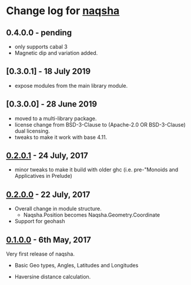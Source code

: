 # Change log for [naqsha]

## 0.4.0.0 - pending

- only supports cabal 3
- Magnetic dip and variation added.

## [0.3.0.1] - 18 July 2019

- expose modules from the main library module.

## [0.3.0.0] - 28 June 2019

- moved to a multi-library package.
- license change from BSD-3-Clause to (Apache-2.0 OR BSD-3-Clause)
  dual licensing.
- tweaks to make it work with base 4.11.

## [0.2.0.1] - 24 July, 2017

- minor tweaks to make it build with older ghc (i.e. pre-"Monoids and Applicatives in Prelude)

## [0.2.0.0] - 22 July, 2017

* Overall change in module structure.
  - Naqsha.Position becomes Naqsha.Geometry.Coordinate
* Support for geohash

## [0.1.0.0] - 6th May, 2017

Very first release of naqsha.

* Basic Geo types, Angles, Latitudes and Longitudes

* Haversine distance calculation.


[naqsha]:  <http://github.com/naqsha/naqsha/> "Naqsha library"
[0.2.0.2]: <https://github.com/naqsha/naqsha/releases/tag/v0.2.0.2> "Release 0.2.0.1"
[0.2.0.1]: <https://github.com/naqsha/naqsha/releases/tag/v0.2.0.1> "Release 0.2.0.1"
[0.2.0.0]: <https://github.com/naqsha/naqsha/releases/tag/v0.2.0.0> "Release 0.2.0.0"
[0.1.0.0]: <https://github.com/naqsha/naqsha/releases/tag/v0.1.0.0> "Release 0.1.0.0"
